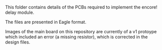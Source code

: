 This folder contains details of the PCBs required to implement the encore! delay module.

The files are presented in Eagle format.

Images of the main board on this repository are currently of a v1 protoype which included an error (a missing resistor), which is corrected in the design files.


